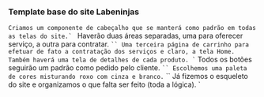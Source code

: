 ### Template base do site Labeninjas

``Criamos um componente de cabeçalho que se manterá como padrão em todas as telas do site.`
`` Haverão duas áreas separadas, uma para oferecer serviço, a outra para contratar. `
`` Uma terceira página de carrinho para efetuar de fato a contratação dos serviços e claro, a tela Home. `
`` Também haverá uma tela de detalhes de cada produto. `
`` Todos os botões seguirão um padrão como pedido pelo cliente. `
`` Escolhemos uma paleta de cores misturando roxo com cinza e branco. `
`` Já fizemos o esqueleto do site e organizamos o que falta ser feito (toda a lógica). `

